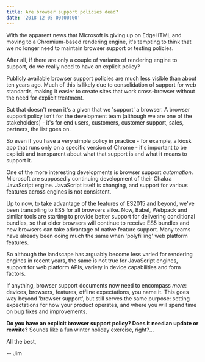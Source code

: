 ```yaml
---
title: Are browser support policies dead?
date: '2018-12-05 00:00:00'
---
```


With the apparent news that Microsoft is giving up on EdgeHTML and moving to a Chromium-based rendering engine, it's tempting to think that we no longer need to maintain browser support or testing policies.

After all, if there are only a couple of variants of rendering engine to support, do we really need to have an explicit policy?

Publicly available browser support policies are much less visible than about ten years ago. Much of this is likely due to consolidation of support for web standards, making it easier to create sites that work cross-browser without the need for explicit treatment.

But that doesn't mean it's a given that we 'support' a browser. A browser support policy isn't for the development team (although we are one of the stakeholders) - it's for end users, customers, customer support, sales, partners, the list goes on.

So even if you have a very simple policy in practice - for example, a kiosk app that runs only on a specific version of Chrome - it's important to be explicit and transparent about what that support is and what it means to support it.

One of the more interesting developments is browser support _automation_. Microsoft are supposedly continuing development of their Chakra JavaScript engine. JavaScript itself is changing, and support for various features across engines is not consistent.

Up to now, to take advantage of the features of ES2015 and beyond, we've been transpiling to ES5 for all browsers alike. Now, Babel, Webpack and similar tools are starting to provide better support for delivering conditional bundles, so that older browsers will continue to receive ES5 bundles and new browsers can take advantage of native feature support. Many teams have already been doing much the same when 'polyfilling' web platform features.

So although the landscape has arguably become less varied for rendering engines in recent years, the same is not true for JavaScript engines, support for web platform APIs, variety in device capabilities and form factors.

If anything, browser support documents now need to encompass _more_: devices, browsers, features, offline expectations, you name it. This goes way beyond 'browser support', but still serves the same purpose: setting expectations for how your product operates, and where you will spend time on bug fixes and improvements.

__Do you have an explicit browser support policy? Does it need an update or rewrite?__ Sounds like a fun winter holiday exercise, right?...

All the best,

-- Jim
